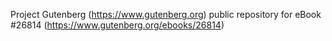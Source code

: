 Project Gutenberg (https://www.gutenberg.org) public repository for eBook #26814 (https://www.gutenberg.org/ebooks/26814)
